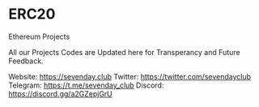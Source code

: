# ERC20
Ethereum Projects

All our Projects Codes are Updated here for Transperancy and Future Feedback.


Website: https://sevenday.club
Twitter: https://twitter.com/sevendayclub
Telegram: https://t.me/sevenday_club
Discord: https://discord.gg/a2GZepjGrU
